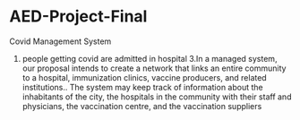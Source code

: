 # AED-Project-Final
Covid Management System
1. people getting covid are admitted in hospital
3.In a managed system, our proposal intends to create a network that links an entire community to a hospital, immunization clinics, vaccine producers, and related institutions..
The system may keep track of information about the inhabitants of the city, the hospitals in the community with their staff and physicians, the vaccination centre, and the vaccination suppliers

